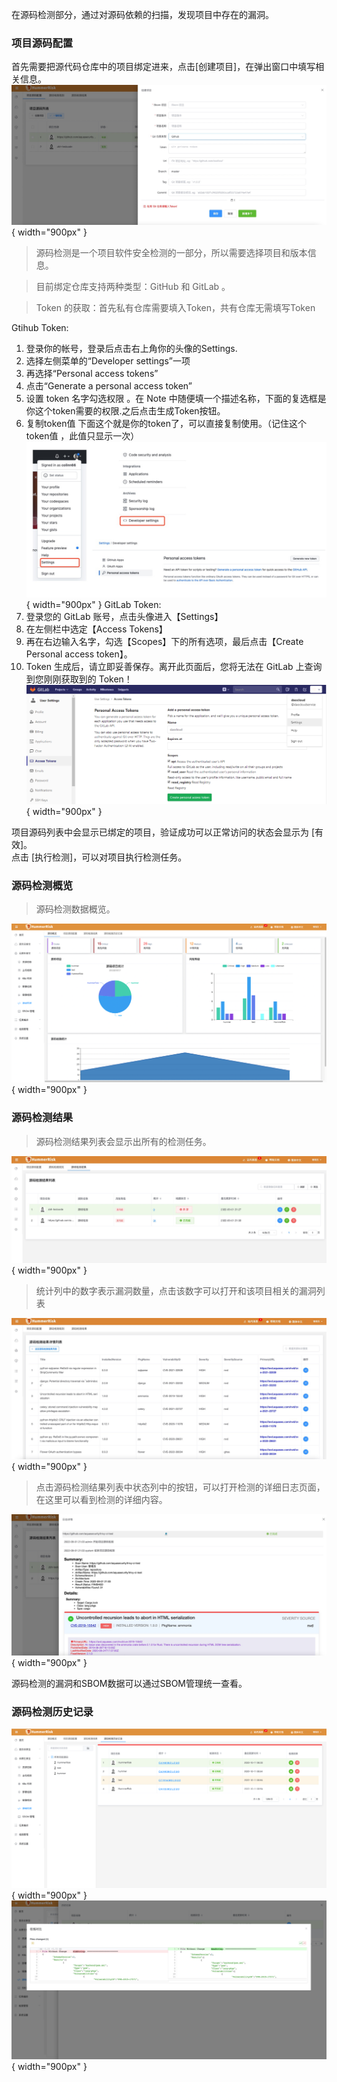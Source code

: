 在源码检测部分，通过对源码依赖的扫描，发现项目中存在的漏洞。

### 项目源码配置
首先需要把源代码仓库中的项目绑定进来，点击[创建项目]，在弹出窗口中填写相关信息。
![绑定源码仓库](../img/user/add_code_repo.jpg){ width="900px" }
> 源码检测是一个项目软件安全检测的一部分，所以需要选择项目和版本信息。

> 目前绑定仓库支持两种类型：GitHub 和 GitLab 。

>Token 的获取：首先私有仓库需要填入Token，共有仓库无需填写Token

Gtihub Token:   
1. 登录你的帐号，登录后点击右上角你的头像的Settings.
2. 选择左侧菜单的“Developer settings”一项
3. 再选择“Personal access tokens”
4. 点击“Generate a personal access token” 
5. 设置 token 名字勾选权限 。在 Note 中随便填一个描述名称，下面的复选框是你这个token需要的权限.之后点击生成Token按钮。
6. 复制token值
   下面这个就是你的token了，可以直接复制使用。（记住这个token值 ，此值只显示一次）
![GitHubToken](../img/user/github_token.jpg){ width="900px" }
GitLab Token:
7. 登录您的 GitLab 账号，点击头像进入【Settings】
8. 在左侧栏中选定【Access Tokens】
9. 再在右边输入名字，勾选【Scopes】下的所有选项，最后点击【Create Personal access token】。
10. Token 生成后，请立即妥善保存。离开此页面后，您将无法在 GitLab 上查询到您刚刚获取到的 Token！
![GitLabToken](../img/user/gitlab_token.png){ width="900px" }

项目源码列表中会显示已绑定的项目，验证成功可以正常访问的状态会显示为 [有效]。  
点击 [执行检测]，可以对项目执行检测任务。

### 源码检测概览

> 源码检测数据概览。

![源码检测概览](../img/release/0.4.0/code.png){ width="900px" }

### 源码检测结果

> 源码检测结果列表会显示出所有的检测任务。
>
![源码检测结果](../img/user/code_scan_result.jpg){ width="900px" }
> 统计列中的数字表示漏洞数量，点击该数字可以打开和该项目相关的漏洞列表
> 
![源码检测详情列表](../img/user/code_result_detail.jpg){ width="900px" }

> 点击源码检测结果列表中状态列中的按钮，可以打开检测的详细日志页面，在这里可以看到检测的详细内容。

![源码检测详情日志](../img/user/code_log_detail.jpg){ width="900px" }

源码检测的漏洞和SBOM数据可以通过SBOM管理统一查看。

### 源码检测历史记录

![源码检测概览](../img/release/0.4.0/code3.png){ width="900px" }
![源码检测概览](../img/release/0.4.0/code4.png){ width="900px" }
